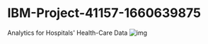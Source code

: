 # IBM-Project-41157-1660639875
Analytics for Hospitals' Health-Care Data
![img](https://user-images.githubusercontent.com/102052455/202633734-a91abb26-81c2-4b91-ab05-a81ff379eda6.png)

